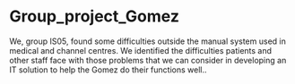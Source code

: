 # Group_project_Gomez
We, group IS05, found some difficulties outside the manual system used in medical and channel centres. We identified the difficulties patients and other staff face with those problems that we can consider in developing an IT solution to help the Gomez do their functions well..
